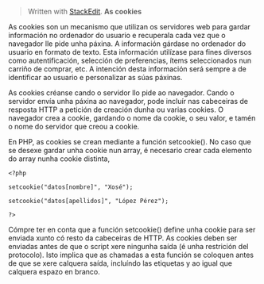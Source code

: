 ﻿


> Written with [StackEdit](https://stackedit.io/).
 **As cookies**

As cookies son un mecanismo que utilizan os servidores web para gardar información no ordenador do usuario e recuperala cada vez que o navegador lle pide unha páxina. A información gárdase no ordenador do usuario en formato de texto. Esta información utilízase para fines diversos como autentificación, selección de preferencias, ítems seleccionados nun carriño de comprar, etc. A intención desta información será sempre a de identificar ao usuario e personalizar as súas páxinas.

As cookies créanse cando o servidor llo pide ao navegador. Cando o servidor envía unha páxina ao navegador, pode incluír nas cabeceiras de resposta HTTP a petición de creación dunha ou varias cookies. O navegador crea a cookie, gardando o nome da cookie, o seu valor, e tamén o nome do servidor que creou a cookie.

En PHP, as cookies se crean mediante a función setcookie().
No caso que se desexe gardar unha cookie nun array, é necesario crear cada elemento do array nunha cookie distinta,

    <?php
    
    setcookie("datos[nombre]", "Xosé");
    
    setcookie("datos[apellidos]", "López Pérez");
    
    ?>

Cómpre ter en conta que a función setcookie() define unha cookie para ser enviada xunto có resto da cabeceiras de HTTP. As cookies deben ser enviadas antes de que o script xere ningunha saída (é unha restrición del protocolo). Isto implica que as chamadas a esta función se coloquen antes de que se xere calquera saída, incluíndo las etiquetas <html> y <head> ao igual que calquera espazo en branco.
